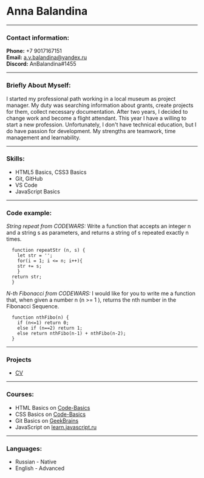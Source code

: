 # **Anna Balandina**

********************


### **Contact information:**
**Phone:** +7 9017167151  
**Email:** a.v.balandina@yandex.ru  
**Discord:** AnBalandina#1455  

-----------------------------

### **Briefly About Myself:**
I started my professional path working in a local museum as project manager. My duty was searching information about grants, create projects for them, collect necessary documentation. After two years, I decided to change work and become a flight attendant. This year I have a willing to start a new profession. Unfortunately, I don't have technical education, but I do have passion for development. My strengths are teamwork, time management and learnability.

-----------------------------

### **Skills:**
* HTML5 Basics, CSS3 Basics
* Git, GitHub
* VS Code
* JavaScript Basics

-----------------------------

### **Code example:**
*String repeat from CODEWARS:* Write a function that accepts an integer n and a string s as parameters, and returns a string of s repeated exactly n times.
```
  function repeatStr (n, s) {
    let str = '';
    for(i = 1; i <= n; i++){
    str += s;
    }
  return str;
  }
```

*N-th Fibonacci from CODEWARS:* I would like for you to write me a function that, when given a number n (n >= 1 ), returns the nth number in the Fibonacci Sequence.
```
  function nthFibo(n) {
    if (n<=1) return 0;
    else if (n==2) return 1;
    else return nthFibo(n-1) + nthFibo(n-2);
  }
```
-----------------------------

### **Projects**
* [CV](https://AnBalandina.github.io/rsschool-cv/cv)

-----------------------------

### **Courses:**
* HTML Basics on [Code-Basics](https://ru.code-basics.com/languages/html)
* CSS Basics on [Code-Basics](https://ru.code-basics.com/languages/css)
* Git Basics on [GeekBrains](https://gb.ru/courses/1117)
* JavaScript on [learn.javascript.ru](https://learn.javascript.ru/) 

-----------------------------

### **Languages:**
* Russian - Native
* English - Advanced 
